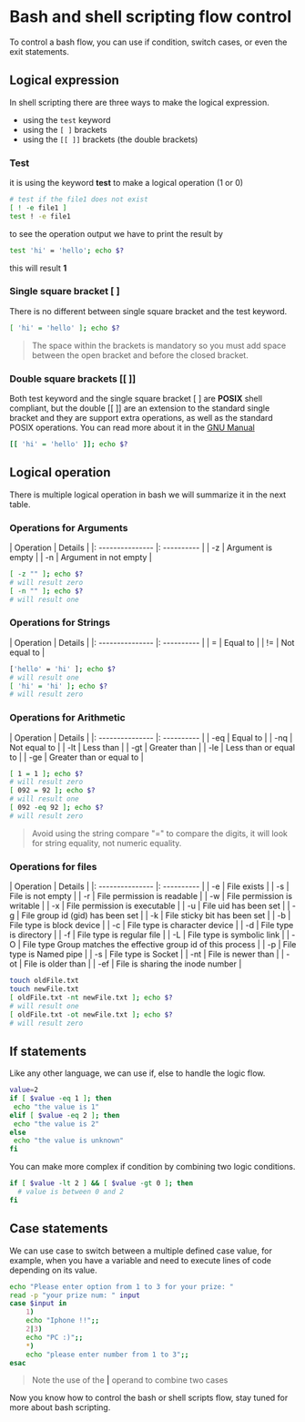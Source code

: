 # Bash and shell scripting flow control
To control a bash flow, you can use if condition, switch cases, or even the exit statements.

## Logical expression
In shell scripting there are three ways to make the logical expression.

- using the `test` keyword
- using the `[ ]` brackets
- using the `[[ ]]` brackets (the double brackets)

### Test
it is using the keyword **test** to make a logical operation (1 or 0)
```bash
# test if the file1 does not exist
[ ! -e file1 ]
test ! -e file1 
```
to see the operation output we have to print the result by
```bash
test 'hi' = 'hello'; echo $?
```
this will result **1**

### Single square bracket [ ]
There is no different between single square bracket and the test keyword.
```bash
[ 'hi' = 'hello' ]; echo $?
```

> The space within the brackets is mandatory so you must add space between the open bracket and before the closed bracket.


### Double square brackets [[ ]]
Both test keyword and the single square bracket [ ] are **POSIX** shell compliant, but the double [[ ]] are an extension to the standard single bracket and they are support extra operations, as well as the standard POSIX operations.
You can read more about it in the [GNU Manual](https://www.gnu.org/savannah-checkouts/gnu/bash/manual/bash.html#Conditional-Constructs)

```bash
[[ 'hi' = 'hello' ]]; echo $?
```

## Logical operation
There is multiple logical operation in bash we will summarize it in the next table.

### Operations for Arguments
| Operation | Details |
|: --------------- |: ---------- |
| -z | Argument is empty |
| -n | Argument in not empty |

```bash
[ -z "" ]; echo $?
# will result zero
[ -n "" ]; echo $?
# will result one

```

### Operations for Strings
| Operation | Details |
|: --------------- |: ---------- |
| = | Equal to |
| != | Not equal to |

```bash
['hello' = 'hi' ]; echo $?
# will result one
[ 'hi' = 'hi' ]; echo $?
# will result zero
```


### Operations for Arithmetic
| Operation | Details |
|: --------------- |: ---------- |
| -eq | Equal to |
| -nq | Not equal to |
| -lt | Less than |
| -gt | Greater than |
| -le | Less than or equal to |
| -ge | Greater than or equal to |


```bash
[ 1 = 1 ]; echo $?
# will result zero
[ 092 = 92 ]; echo $?
# will result one
[ 092 -eq 92 ]; echo $?
# will result zero
```

> Avoid using the string compare "=" to compare the digits, it will look for string equality, not numeric equality.

### Operations for files
| Operation | Details |
|: --------------- |: ---------- |
| -e | File exists |
| -s | File is not empty |
| -r | File permission is readable |
| -w | File permission is writable |
| -x | File permission is executable |
| -u | File uid has been set |
| -g | File group id (gid) has been set |
| -k | File sticky bit has been set |
| -b | File type is block device |
| -c | File type is character device |
| -d | File type is directory |
| -f | File type is regular file |
| -L | File type is symbolic link |
| -O | File type Group matches the effective group id of this process |
| -p | File type is Named pipe |
| -s | File type is Socket |
| -nt | File is newer than |
| -ot | File is older than |
| -ef | File is sharing the inode number |

```bash
touch oldFile.txt
touch newFile.txt
[ oldFile.txt -nt newFile.txt ]; echo $?
# will result one
[ oldFile.txt -ot newFile.txt ]; echo $?
# will result zero
```

## If statements
Like any other language, we can use if, else to handle the logic flow.
```bash
value=2
if [ $value -eq 1 ]; then
 echo "the value is 1"
elif [ $value -eq 2 ]; then
 echo "the value is 2"
else
 echo "the value is unknown"
fi
```
You can make more complex if condition by combining two logic conditions.

```bash
if [ $value -lt 2 ] && [ $value -gt 0 ]; then
  # value is between 0 and 2
fi
```

## Case statements
We can use case to switch between a multiple defined case value, for example, when you have a variable and need to execute lines of code depending on its value.

```bash
echo "Please enter option from 1 to 3 for your prize: "
read -p "your prize num: " input 
case $input in
    1)
    echo "Iphone !!";;
    2|3)
    echo "PC :)";;
    *)
    echo "please enter number from 1 to 3";;
esac
```
> Note the use of the **|** operand to combine two cases

Now you know how to control the bash or shell scripts flow, stay tuned for more about bash scripting.